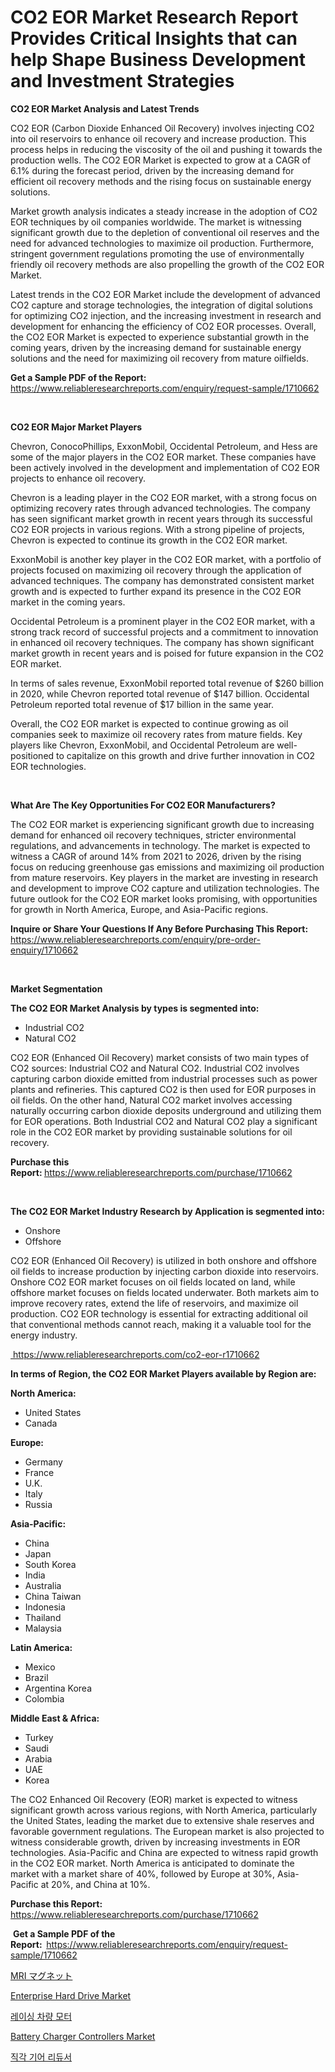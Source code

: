 <p><h1>CO2 EOR Market Research Report Provides Critical Insights that can help Shape Business Development and Investment Strategies</h1></p><p><strong>CO2 EOR Market Analysis and Latest Trends</strong></p>
<p><p>CO2 EOR (Carbon Dioxide Enhanced Oil Recovery) involves injecting CO2 into oil reservoirs to enhance oil recovery and increase production. This process helps in reducing the viscosity of the oil and pushing it towards the production wells. The CO2 EOR Market is expected to grow at a CAGR of 6.1% during the forecast period, driven by the increasing demand for efficient oil recovery methods and the rising focus on sustainable energy solutions.</p><p>Market growth analysis indicates a steady increase in the adoption of CO2 EOR techniques by oil companies worldwide. The market is witnessing significant growth due to the depletion of conventional oil reserves and the need for advanced technologies to maximize oil production. Furthermore, stringent government regulations promoting the use of environmentally friendly oil recovery methods are also propelling the growth of the CO2 EOR Market.</p><p>Latest trends in the CO2 EOR Market include the development of advanced CO2 capture and storage technologies, the integration of digital solutions for optimizing CO2 injection, and the increasing investment in research and development for enhancing the efficiency of CO2 EOR processes. Overall, the CO2 EOR Market is expected to experience substantial growth in the coming years, driven by the increasing demand for sustainable energy solutions and the need for maximizing oil recovery from mature oilfields.</p></p>
<p><strong>Get a Sample PDF of the Report:&nbsp;</strong> <a href="https://www.reliableresearchreports.com/enquiry/request-sample/1710662">https://www.reliableresearchreports.com/enquiry/request-sample/1710662</a></p>
<p>&nbsp;</p>
<p><strong>CO2 EOR Major Market Players</strong></p>
<p><p>Chevron, ConocoPhillips, ExxonMobil, Occidental Petroleum, and Hess are some of the major players in the CO2 EOR market. These companies have been actively involved in the development and implementation of CO2 EOR projects to enhance oil recovery.</p><p>Chevron is a leading player in the CO2 EOR market, with a strong focus on optimizing recovery rates through advanced technologies. The company has seen significant market growth in recent years through its successful CO2 EOR projects in various regions. With a strong pipeline of projects, Chevron is expected to continue its growth in the CO2 EOR market.</p><p>ExxonMobil is another key player in the CO2 EOR market, with a portfolio of projects focused on maximizing oil recovery through the application of advanced techniques. The company has demonstrated consistent market growth and is expected to further expand its presence in the CO2 EOR market in the coming years.</p><p>Occidental Petroleum is a prominent player in the CO2 EOR market, with a strong track record of successful projects and a commitment to innovation in enhanced oil recovery techniques. The company has shown significant market growth in recent years and is poised for future expansion in the CO2 EOR market.</p><p>In terms of sales revenue, ExxonMobil reported total revenue of $260 billion in 2020, while Chevron reported total revenue of $147 billion. Occidental Petroleum reported total revenue of $17 billion in the same year.</p><p>Overall, the CO2 EOR market is expected to continue growing as oil companies seek to maximize oil recovery rates from mature fields. Key players like Chevron, ExxonMobil, and Occidental Petroleum are well-positioned to capitalize on this growth and drive further innovation in CO2 EOR technologies.</p></p>
<p>&nbsp;</p>
<p><strong>What Are The Key Opportunities For CO2 EOR Manufacturers?</strong></p>
<p><p>The CO2 EOR market is experiencing significant growth due to increasing demand for enhanced oil recovery techniques, stricter environmental regulations, and advancements in technology. The market is expected to witness a CAGR of around 14% from 2021 to 2026, driven by the rising focus on reducing greenhouse gas emissions and maximizing oil production from mature reservoirs. Key players in the market are investing in research and development to improve CO2 capture and utilization technologies. The future outlook for the CO2 EOR market looks promising, with opportunities for growth in North America, Europe, and Asia-Pacific regions.</p></p>
<p><strong>Inquire or Share Your Questions If Any Before Purchasing This Report:</strong> <a href="https://www.reliableresearchreports.com/enquiry/pre-order-enquiry/1710662">https://www.reliableresearchreports.com/enquiry/pre-order-enquiry/1710662</a></p>
<p>&nbsp;</p>
<p><strong>Market Segmentation</strong></p>
<p><strong>The CO2 EOR Market Analysis by types is segmented into:</strong></p>
<p><ul><li>Industrial CO2</li><li>Natural CO2</li></ul></p>
<p><p>CO2 EOR (Enhanced Oil Recovery) market consists of two main types of CO2 sources: Industrial CO2 and Natural CO2. Industrial CO2 involves capturing carbon dioxide emitted from industrial processes such as power plants and refineries. This captured CO2 is then used for EOR purposes in oil fields. On the other hand, Natural CO2 market involves accessing naturally occurring carbon dioxide deposits underground and utilizing them for EOR operations. Both Industrial CO2 and Natural CO2 play a significant role in the CO2 EOR market by providing sustainable solutions for oil recovery.</p></p>
<p><strong>Purchase this Report:&nbsp;</strong><a href="https://www.reliableresearchreports.com/purchase/1710662">https://www.reliableresearchreports.com/purchase/1710662</a></p>
<p>&nbsp;</p>
<p><strong>The CO2 EOR Market Industry Research by Application is segmented into:</strong></p>
<p><ul><li>Onshore</li><li>Offshore</li></ul></p>
<p><p>CO2 EOR (Enhanced Oil Recovery) is utilized in both onshore and offshore oil fields to increase production by injecting carbon dioxide into reservoirs. Onshore CO2 EOR market focuses on oil fields located on land, while offshore market focuses on fields located underwater. Both markets aim to improve recovery rates, extend the life of reservoirs, and maximize oil production. CO2 EOR technology is essential for extracting additional oil that conventional methods cannot reach, making it a valuable tool for the energy industry.</p></p>
<p><a href="https://www.reliableresearchreports.com/co2-eor-r1710662">&nbsp;https://www.reliableresearchreports.com/co2-eor-r1710662</a></p>
<p><strong>In terms of Region, the CO2 EOR Market Players available by Region are:</strong></p>
<p>
    <p> <strong> North America: </strong>
        <ul>
            <li>United States</li>
            <li>Canada</li>
        </ul>
        </p> 
    <p> <strong> Europe: </strong>
        <ul>
            <li>Germany</li>
            <li>France</li>
            <li>U.K.</li>
            <li>Italy</li>
            <li>Russia</li>
        </ul>
        </p> 
    <p> <strong> Asia-Pacific: </strong>
        <ul>
            <li>China</li>
            <li>Japan</li>
            <li>South Korea</li>
            <li>India</li>
            <li>Australia</li>
            <li>China Taiwan</li>
            <li>Indonesia</li>
            <li>Thailand</li>
            <li>Malaysia</li>
        </ul>
        </p> 
    <p> <strong> Latin America: </strong>
        <ul>
            <li>Mexico</li>
            <li>Brazil</li>
            <li>Argentina Korea</li>
            <li>Colombia</li>
        </ul>
        </p> 
    <p> <strong> Middle East & Africa: </strong>
        <ul>
            <li>Turkey</li>
            <li>Saudi</li>
            <li>Arabia</li>
            <li>UAE</li>
            <li>Korea</li>
        </ul>
    </p>
    </p>
<p><p>The CO2 Enhanced Oil Recovery (EOR) market is expected to witness significant growth across various regions, with North America, particularly the United States, leading the market due to extensive shale reserves and favorable government regulations. The European market is also projected to witness considerable growth, driven by increasing investments in EOR technologies. Asia-Pacific and China are expected to witness rapid growth in the CO2 EOR market. North America is anticipated to dominate the market with a market share of 40%, followed by Europe at 30%, Asia-Pacific at 20%, and China at 10%.</p></p>
<p><strong>Purchase this Report: </strong><a href="https://www.reliableresearchreports.com/purchase/1710662">https://www.reliableresearchreports.com/purchase/1710662</a></p>
<p>&nbsp;<strong>Get a Sample PDF of the Report:&nbsp;&nbsp;</strong><a href="https://www.reliableresearchreports.com/enquiry/request-sample/1710662">https://www.reliableresearchreports.com/enquiry/request-sample/1710662</a></p>
<p><strong></strong></p>
<p><p><a href="https://github.com/KenyonJohns/Market-Research-Report-List-1/blob/main/8447614149229.md">MRI マグネット</a></p><p><a href="https://github.com/BryceTownsendr/Market-Research-Report-List-5/blob/main/enterprise-hard-drive-market.md">Enterprise Hard Drive Market</a></p><p><a href="https://github.com/mithunmistry2258/Market-Research-Report-List-1/blob/main/2516714158959.md">레이싱 차량 모터</a></p><p><a href="https://github.com/caicuccucga/Market-Research-Report-List-1/blob/main/battery-charger-controllers-market.md">Battery Charger Controllers Market</a></p><p><a href="https://github.com/DavidRobb19/Market-Research-Report-List-1/blob/main/5615655158958.md">직각 기어 리듀서</a></p></p>